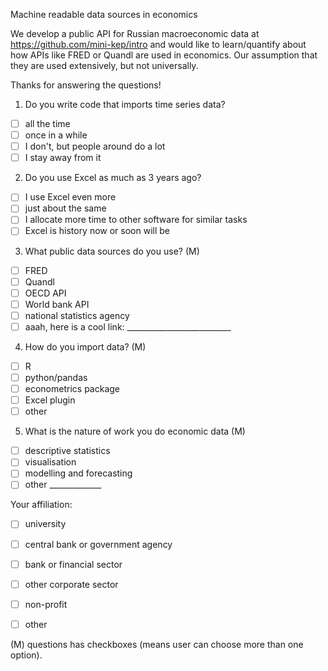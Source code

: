 Machine readable data sources in economics

We develop a public API for Russian macroeconomic data 
at https://github.com/mini-kep/intro and would like to 
learn/quantify about how APIs like FRED or Quandl are used 
in economics. Our assumption that they are used extensively, 
but not universally. 

Thanks for answering the questions!

1. Do you write code that imports time series data? 
- [ ] all the time
- [ ] once in a while
- [ ] I don't, but people around do a lot
- [ ] I stay away from it 

2. Do you use Excel as much as 3 years ago?
- [ ] I use Excel even more
- [ ] just about the same
- [ ] I allocate more time to other software for similar tasks
- [ ] Excel is history now or soon will be

3. What public data sources do you use? (M)
- [ ] FRED
- [ ] Quandl
- [ ] OECD API
- [ ] World bank API
- [ ] national statistics agency
- [ ] aaah, here is a cool link: __________________________

4. How do you import data? (M)
- [ ] R
- [ ] python/pandas
- [ ] econometrics package
- [ ] Excel plugin
- [ ] other

5. What is the nature of work you do economic data (M)
- [ ] descriptive statistics 
- [ ] visualisation
- [ ] modelling and forecasting
- [ ] other _____________

Your affiliation:
- [ ] university
- [ ] central bank or government agency
- [ ] bank or financial sector     
- [ ] other corporate sector
- [ ] non-profit
- [ ] other


(M) questions has checkboxes (means user can choose more than one option).
